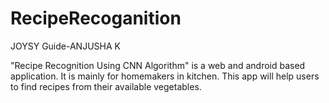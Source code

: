 # RecipeRecoganition
JOYSY
Guide-ANJUSHA K

"Recipe Recognition Using CNN Algorithm" is a web and android based application. It is mainly for homemakers  in kitchen. This app will  help users to find recipes from their available vegetables.
